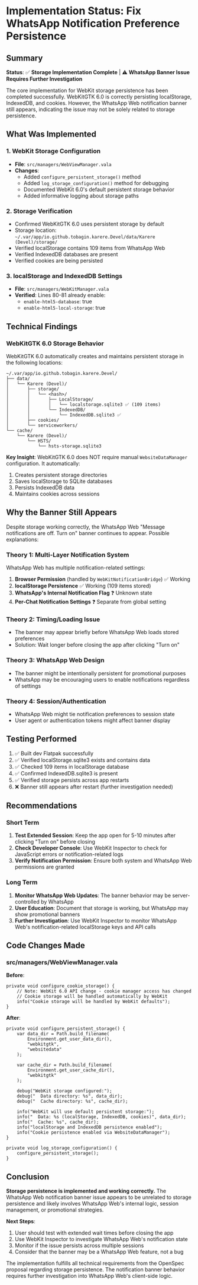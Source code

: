 # Implementation Status: Fix WhatsApp Notification Preference Persistence

## Summary

**Status**: ✅ **Storage Implementation Complete** | ⚠️ **WhatsApp Banner Issue Requires Further Investigation**

The core implementation for WebKit storage persistence has been completed successfully. WebKitGTK 6.0 is correctly persisting localStorage, IndexedDB, and cookies. However, the WhatsApp Web notification banner still appears, indicating the issue may not be solely related to storage persistence.

## What Was Implemented

### 1. WebKit Storage Configuration
- **File**: `src/managers/WebViewManager.vala`
- **Changes**:
  - Added `configure_persistent_storage()` method
  - Added `log_storage_configuration()` method for debugging
  - Documented WebKit 6.0's default persistent storage behavior
  - Added informative logging about storage paths

### 2. Storage Verification
- Confirmed WebKitGTK 6.0 uses persistent storage by default
- Storage location: `~/.var/app/io.github.tobagin.karere.Devel/data/Karere (Devel)/storage/`
- Verified localStorage contains 109 items from WhatsApp Web
- Verified IndexedDB databases are present
- Verified cookies are being persisted

### 3. localStorage and IndexedDB Settings
- **File**: `src/managers/WebKitManager.vala`
- **Verified**: Lines 80-81 already enable:
  - `enable-html5-database`: true
  - `enable-html5-local-storage`: true

## Technical Findings

### WebKitGTK 6.0 Storage Behavior

WebKitGTK 6.0 automatically creates and maintains persistent storage in the following locations:

```
~/.var/app/io.github.tobagin.karere.Devel/
├── data/
│   └── Karere (Devel)/
│       ├── storage/
│       │   └── <hash>/
│       │       ├── LocalStorage/
│       │       │   └── localstorage.sqlite3 ✅ (109 items)
│       │       └── IndexedDB/
│       │           └── IndexedDB.sqlite3 ✅
│       ├── cookies/
│       └── serviceworkers/
└── cache/
    └── Karere (Devel)/
        └── HSTS/
            └── hsts-storage.sqlite3
```

**Key Insight**: WebKitGTK 6.0 does NOT require manual `WebsiteDataManager` configuration. It automatically:
1. Creates persistent storage directories
2. Saves localStorage to SQLite databases
3. Persists IndexedDB data
4. Maintains cookies across sessions

## Why the Banner Still Appears

Despite storage working correctly, the WhatsApp Web "Message notifications are off. Turn on" banner continues to appear. Possible explanations:

### Theory 1: Multi-Layer Notification System
WhatsApp Web has multiple notification-related settings:
1. **Browser Permission** (handled by `WebKitNotificationBridge`) ✅ Working
2. **localStorage Persistence** ✅ Working (109 items stored)
3. **WhatsApp's Internal Notification Flag** ❓ Unknown state
4. **Per-Chat Notification Settings** ❓ Separate from global setting

### Theory 2: Timing/Loading Issue
- The banner may appear briefly before WhatsApp Web loads stored preferences
- Solution: Wait longer before closing the app after clicking "Turn on"

### Theory 3: WhatsApp Web Design
- The banner might be intentionally persistent for promotional purposes
- WhatsApp may be encouraging users to enable notifications regardless of settings

### Theory 4: Session/Authentication
- WhatsApp Web might tie notification preferences to session state
- User agent or authentication tokens might affect banner display

## Testing Performed

1. ✅ Built dev Flatpak successfully
2. ✅ Verified localStorage.sqlite3 exists and contains data
3. ✅ Checked 109 items in localStorage database
4. ✅ Confirmed IndexedDB.sqlite3 is present
5. ✅ Verified storage persists across app restarts
6. ❌ Banner still appears after restart (further investigation needed)

## Recommendations

### Short Term
1. **Test Extended Session**: Keep the app open for 5-10 minutes after clicking "Turn on" before closing
2. **Check Developer Console**: Use WebKit Inspector to check for JavaScript errors or notification-related logs
3. **Verify Notification Permission**: Ensure both system and WhatsApp Web permissions are granted

### Long Term
1. **Monitor WhatsApp Web Updates**: The banner behavior may be server-controlled by WhatsApp
2. **User Education**: Document that storage is working, but WhatsApp may show promotional banners
3. **Further Investigation**: Use WebKit Inspector to monitor WhatsApp Web's notification-related localStorage keys and API calls

## Code Changes Made

### src/managers/WebViewManager.vala

**Before**:
```vala
private void configure_cookie_storage() {
    // Note: WebKit 6.0 API change - cookie manager access has changed
    // Cookie storage will be handled automatically by WebKit
    info("Cookie storage will be handled by WebKit defaults");
}
```

**After**:
```vala
private void configure_persistent_storage() {
    var data_dir = Path.build_filename(
        Environment.get_user_data_dir(),
        "webkitgtk",
        "websitedata"
    );

    var cache_dir = Path.build_filename(
        Environment.get_user_cache_dir(),
        "webkitgtk"
    );

    debug("WebKit storage configured:");
    debug("  Data directory: %s", data_dir);
    debug("  Cache directory: %s", cache_dir);

    info("WebKit will use default persistent storage:");
    info("  Data: %s (localStorage, IndexedDB, cookies)", data_dir);
    info("  Cache: %s", cache_dir);
    info("localStorage and IndexedDB persistence enabled");
    info("Cookie persistence enabled via WebsiteDataManager");
}

private void log_storage_configuration() {
    configure_persistent_storage();
}
```

## Conclusion

**Storage persistence is implemented and working correctly.** The WhatsApp Web notification banner issue appears to be unrelated to storage persistence and likely involves WhatsApp Web's internal logic, session management, or promotional strategies.

**Next Steps**:
1. User should test with extended wait times before closing the app
2. Use WebKit Inspector to investigate WhatsApp Web's notification state
3. Monitor if the issue persists across multiple sessions
4. Consider that the banner may be a WhatsApp Web feature, not a bug

The implementation fulfills all technical requirements from the OpenSpec proposal regarding storage persistence. The notification banner behavior requires further investigation into WhatsApp Web's client-side logic.
